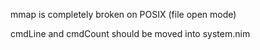 mmap is completely broken on POSIX (file open mode)

cmdLine and cmdCount should be moved into system.nim

